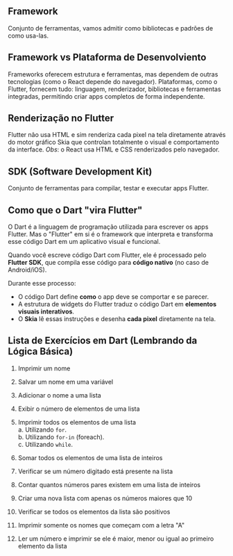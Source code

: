 ## Framework

Conjunto de ferramentas, vamos admitir como bibliotecas e padrões de como usa-las.

## Framework vs Plataforma de Desenvolviento

Frameworks oferecem estrutura e ferramentas, mas dependem de outras tecnologias (como o React depende do navegador).
Plataformas, como o Flutter, fornecem tudo: linguagem, renderizador, bibliotecas e ferramentas integradas, permitindo criar apps completos de forma independente.

## Renderização no Flutter

Flutter não usa HTML e sim renderiza cada pixel na tela diretamente através do motor gráfico Skia que controlan totalmente o visual e comportamento da interface.
*Obs*: o React usa HTML e CSS renderizados pelo navegador.

## SDK (Software Development Kit)

Conjunto de ferramentas para compilar, testar e executar apps Flutter.

## Como que o Dart "vira Flutter"

O Dart é a linguagem de programação utilizada para escrever os apps Flutter. Mas o "Flutter" em si é o framework que interpreta e transforma esse código Dart em um aplicativo visual e funcional.

Quando você escreve código Dart com Flutter, ele é processado pelo **Flutter SDK**, que compila esse código para **código nativo** (no caso de Android/iOS). 

Durante esse processo:

- O código Dart define **como** o app deve se comportar e se parecer.
- A estrutura de widgets do Flutter traduz o código Dart em **elementos visuais interativos**.
- O **Skia** lê essas instruções e desenha **cada pixel** diretamente na tela.

## Lista de Exercícios em Dart (Lembrando da Lógica Básica)

1. Imprimir um nome

2. Salvar um nome em uma variável

3. Adicionar o nome a uma lista

4. Exibir o número de elementos de uma lista

5. Imprimir todos os elementos de uma lista  
   a. Utilizando `for`.  
   b. Utilizando `for-in` (foreach).  
   c. Utilizando `while`.

6. Somar todos os elementos de uma lista de inteiros

7. Verificar se um número digitado está presente na lista

8. Contar quantos números pares existem em uma lista de inteiros

9. Criar uma nova lista com apenas os números maiores que 10

10. Verificar se todos os elementos da lista são positivos

11. Imprimir somente os nomes que começam com a letra "A"

12. Ler um número e imprimir se ele é maior, menor ou igual ao primeiro elemento da lista


